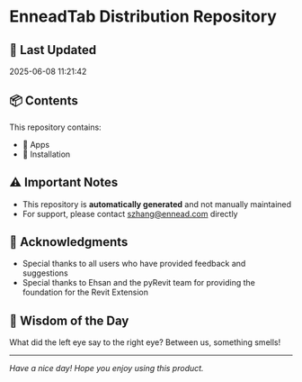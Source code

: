 # EnneadTab Distribution Repository

## 📅 Last Updated
2025-06-08 11:21:42



## 📦 Contents
This repository contains:
- 📂 Apps
- 📂 Installation

## ⚠️ Important Notes
- This repository is **automatically generated** and not manually maintained
- For support, please contact szhang@ennead.com directly

## 🙏 Acknowledgments
- Special thanks to all users who have provided feedback and suggestions
- Special thanks to Ehsan and the pyRevit team for providing the foundation for the Revit Extension

## 💭 Wisdom of the Day
What did the left eye say to the right eye? Between us, something smells!

---
*Have a nice day! Hope you enjoy using this product.*
